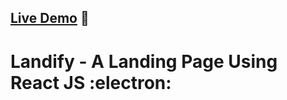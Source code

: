 ## [Live Demo]('https://friendly-borg-01e221.netlify.app/') :tada:
# Landify - A Landing Page Using React JS :electron:


